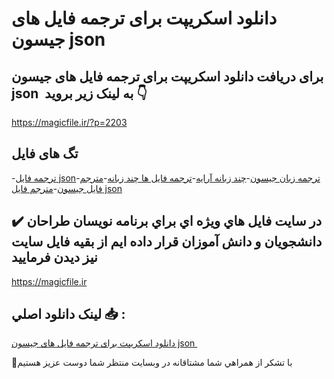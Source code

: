 # دانلود اسکریپت برای ترجمه فایل های جیسون json 

## برای دریافت دانلود اسکریپت برای ترجمه فایل های جیسون json  به لینک زیر بروید 👇

https://magicfile.ir/?p=2203

## تگ های فایل

-[ترجمه فایل json](https://magicfile.ir/product/%d8%a7%d8%b3%da%a9%d8%b1%db%8c%d9%be%d8%aa-%d8%a8%d8%b1%d8%a7%db%8c-%d8%aa%d8%b1%d8%ac%d9%85%d9%87-%d9%81%d8%a7%db%8c%d9%84-%d9%87%d8%a7%db%8c-%d8%ac%db%8c%d8%b3%d9%88%d9%86-json/)-[ترجمه زبان جیسون](https://magicfile.ir/product/%d8%a7%d8%b3%da%a9%d8%b1%db%8c%d9%be%d8%aa-%d8%a8%d8%b1%d8%a7%db%8c-%d8%aa%d8%b1%d8%ac%d9%85%d9%87-%d9%81%d8%a7%db%8c%d9%84-%d9%87%d8%a7%db%8c-%d8%ac%db%8c%d8%b3%d9%88%d9%86-json/)-[چند زبانه آرایه](https://magicfile.ir/product/%d8%a7%d8%b3%da%a9%d8%b1%db%8c%d9%be%d8%aa-%d8%a8%d8%b1%d8%a7%db%8c-%d8%aa%d8%b1%d8%ac%d9%85%d9%87-%d9%81%d8%a7%db%8c%d9%84-%d9%87%d8%a7%db%8c-%d8%ac%db%8c%d8%b3%d9%88%d9%86-json/)-[ترجمه فایل ها چند زبانه](https://magicfile.ir/product/%d8%a7%d8%b3%da%a9%d8%b1%db%8c%d9%be%d8%aa-%d8%a8%d8%b1%d8%a7%db%8c-%d8%aa%d8%b1%d8%ac%d9%85%d9%87-%d9%81%d8%a7%db%8c%d9%84-%d9%87%d8%a7%db%8c-%d8%ac%db%8c%d8%b3%d9%88%d9%86-json/)-[مترجم فایل جیسون](https://magicfile.ir/product/%d8%a7%d8%b3%da%a9%d8%b1%db%8c%d9%be%d8%aa-%d8%a8%d8%b1%d8%a7%db%8c-%d8%aa%d8%b1%d8%ac%d9%85%d9%87-%d9%81%d8%a7%db%8c%d9%84-%d9%87%d8%a7%db%8c-%d8%ac%db%8c%d8%b3%d9%88%d9%86-json/)-[مترجم فایل json](https://magicfile.ir/product/%d8%a7%d8%b3%da%a9%d8%b1%db%8c%d9%be%d8%aa-%d8%a8%d8%b1%d8%a7%db%8c-%d8%aa%d8%b1%d8%ac%d9%85%d9%87-%d9%81%d8%a7%db%8c%d9%84-%d9%87%d8%a7%db%8c-%d8%ac%db%8c%d8%b3%d9%88%d9%86-json/)

## ✔️ در سايت فايل هاي ويژه اي براي برنامه نويسان طراحان دانشجويان و دانش آموزان قرار داده ايم از بقيه فايل سايت نيز ديدن فرماييد

https://magicfile.ir


## لينک دانلود اصلي 📥 :

[دانلود اسکریپت برای ترجمه فایل های جیسون json ](https://magicfile.ir/product/%d8%a7%d8%b3%da%a9%d8%b1%db%8c%d9%be%d8%aa-%d8%a8%d8%b1%d8%a7%db%8c-%d8%aa%d8%b1%d8%ac%d9%85%d9%87-%d9%81%d8%a7%db%8c%d9%84-%d9%87%d8%a7%db%8c-%d8%ac%db%8c%d8%b3%d9%88%d9%86-json/) 


🙏با تشکر از همراهي شما مشتاقانه در وبسایت منتظر شما دوست عزیز هستیم

